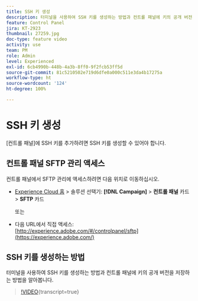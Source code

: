 ```yaml
---
title: SSH 키 생성
description: 터미널을 사용하여 SSH 키를 생성하는 방법과 컨트롤 패널에 키의 공개 버전을 저장하는 방법을 알아봅니다.
feature: Control Panel
jira: KT-2923
thumbnail: 27259.jpg
doc-type: feature video
activity: use
team: PM
role: Admin
level: Experienced
exl-id: 6cb4990b-448b-4a3b-8ff0-9f2fcb53ff5d
source-git-commit: 81c5210502e719d6dfe0a000c511e3da4b17275a
workflow-type: ht
source-wordcount: '124'
ht-degree: 100%

---
```


# SSH 키 생성

[컨트롤 패널]에 SSH 키를 추가하려면 SSH 키를 생성할 수 있어야 합니다.

## 컨트롤 패널 SFTP 관리 액세스

컨트롤 패널에서 SFTP 관리에 액세스하려면 다음 위치로 이동하십시오.

* [Experience Cloud 홈](https://experience.adobe.com/#/home) > 솔루션 선택기: **[!DNL Campaign]** > **컨트롤 패널** 카드 > **SFTP** 카드

  또는
* 다음 URL에서 직접 액세스: [http://experience.adobe.com/#/controlpanel/sftp](https://experience.adobe.com/)

## SSH 키를 생성하는 방법

터미널을 사용하여 SSH 키를 생성하는 방법과 컨트롤 패널에 키의 공개 버전을 저장하는 방법을 알아봅니다.

>[!VIDEO](https://video.tv.adobe.com/v/27259?learn=on){transcript=true}
